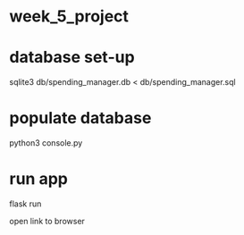 # week_5_project


# database set-up 
sqlite3 db/spending_manager.db < db/spending_manager.sql

# populate database
python3 console.py

# run app
flask run

open link to browser 
